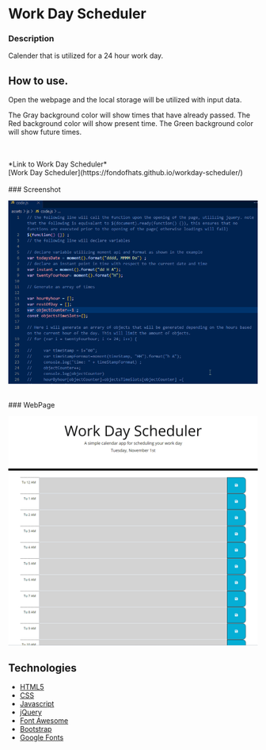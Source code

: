 # Work Day Scheduler


### Description
Calender that is utilized for a 24 hour work day.
<br>

## How to use.

Open the webpage and the local storage will be utilized with input data.

The Gray background color will show times that have already passed.
The Red background color will show present time.
The Green background color will show future times.

<br>
<br>
*Link to Work Day Scheduler* <br>
[Work Day Scheduler](https://fondofhats.github.io/workday-scheduler/)
<br>
<br>
### Screenshot

![Code](./assets/gifs/Code.gif)

<br>
### WebPage

![WebPage in use](./assets/gifs/WebPage.gif)
<br>

## Technologies

* [HTML5](https://developer.mozilla.org/en-US/docs/Web/Guide/HTML/HTML5)
* [CSS](https://developer.mozilla.org/en-US/docs/Web/CSS)
* [Javascript](https://developer.mozilla.org/en-US/docs/Web/JavaScript)
* [jQuery](https://jquery.com/)
* [Font Awesome](https://fontawesome.com/)
* [Bootstrap](https://getbootstrap.com/)
* [Google Fonts](https://fonts.google.com/)